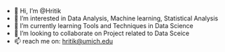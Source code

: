 - 👋 Hi, I’m @Hritik
- 👀 I’m interested in Data Analysis, Machine learning, Statistical Analysis
- 🌱 I’m currently learning Tools and Techniques in Data Science
- 💞️ I’m looking to collaborate on Project related to Data Sceice
- 📫 reach me on: hritik@umich.edu
<!---
HritikSG/HritikSG is a ✨ special ✨ repository because its `README.md` (this file) appears on your GitHub profile.
You can click the Preview link to take a look at your changes.
--->
